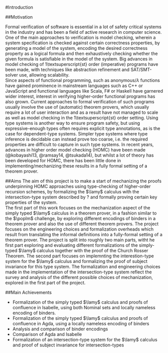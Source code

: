 #Introduction

##Motivation

Formal verification of software is essential in a lot of safety critical systems in the industry and has been a field of active research in computer science. One of the main approaches to verification is model checking, wherein a system specification is checked against certain correctness properties, by generating a model of the system, encoding the desired correctness property as a logical formula and then exhaustively checking whether the given formula is satisfiable in the model of the system. Big advances in model checking of 1\textsuperscript{st} order (imperative) programs have been made, with techniques like abstraction refinement and SAT/SMT-solver use, allowing scalability.   
Since aspects of functional programming, such as anonymous/$\lambda$ functions have gained prominence in mainstream languages such as C++ or JavaScript and functional languages like Scala, F# or Haskell have garnered wider interest, interest in verifying higher-order functional programs has also grown. Current approaches to formal verification of such programs usually involve the use of (automatic) theorem provers, which usually require a lot of user interaction and as a result have not managed to scale as well as model checking in the 1\textsuperscript{st} order setting. Using type systems is another way to ensure program safety, but using expressive-enough types often requires explicit type annotations, as is the case for dependent-type systems. Simpler type systems where type inference is decidable can instead prove too coarse, i.e. the required properties are difficult to capture in such type systems. In recent years, advances in higher order model checking (HOMC) have been made (@kobayashi13, @ramsay14, @tsukada14), but whilst a lot of theory has been developed for HOMC, there has been little done in implementing/mechanizing these results in a fully formal setting of a theorem prover.   


##Aims
The aim of this project is to make a start of mechanizing the proofs underpinning HOMC approaches using type-checking of higher-order recursion schemes, by formalizing the $\lamy$ calculus with the intersection-type system described by ? and formally proving certain key properties of the system.   
The first part of this work focuses on the mechanization aspect of the simply typed $\lamy$ calculus in a theorem prover, in a fashion similar to the $\poplm$ challenge, by exploring different encodings of binders in a theorem prover and also the use of different theorem provers. The project focuses on the engineering choices and formalization overheads which result from translating the informal definitions into a fully-formal setting of a theorem prover.
The project is split into roughly two main parts, witht he first part exploring and evaluating different formalizations of the simply-typed $\lamy$ calculus together with the proof of the Church Rosser Theorem. The second part focuses on implemnting the interestion-type system for the $\lamy$ calculus and formalizing the proof of subject invariance for this type system. The formalization and engineering choices made in the implementation of the intersection-type system reflect the survey and analysis of the different possible choices of mechanization, explored in the first part of the project.

##Main Achievements

-	Formalization of the simply typed $\lamy$ calculus and proofs of confluence in Isabelle, using both Nominal sets and locally nameless encoding of binders.
-	Formalization of the simply typed $\lamy$ calculus and proofs of confluence in Agda, using a locally nameless encoding of binders
-	Analysis and comparison of binder encodings
-	Comparison of Agda and Isabelle
-	Formalization of an intersection-type system for the $\lamy$ calculus and proof of subject invariance for intersection-types

